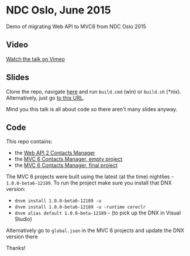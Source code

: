 # NDC Oslo, June 2015

Demo of migrating Web API to MVC6 from NDC Oslo 2015

## Video

[Watch the talk on Vimeo](https://vimeo.com/131633175)

## Slides

Clone the repo, navigate [here](https://github.com/filipw/ndcoslo2015-demos/tree/master/slides/FsReveal) and run `build.cmd` (win) or `build.sh` (*nix).
Alternatively, just go [to this URL](http://filipw.github.io/ndcoslo2015).

Mind you this talk is all about code so there aren't many slides anyway.

## Code

This repo contains:

 - the [Web API 2 Contacts Manager](https://github.com/filipw/ndcoslo2015-demos/tree/master/web%20api%20contacts%20manager/ContactsManager)
 - the [MVC 6 Contacts Manager, empty project](https://github.com/filipw/ndcoslo2015-demos/tree/master/mvc6%20contacts%20manager%20before/ContactManager)
 - the [MVC 6 Contacts Manager, final project](https://github.com/filipw/ndcoslo2015-demos/tree/master/mvc6%20contacts%20manager%20after/ContactManager)
 
The MVC 6 projects were built using the latest (at the time) nightlies - `1.0.0-beta6-12189`.
To run the project make sure you install that DNX version:

 - `dnvm install 1.0.0-beta6-12189 -u`
 - `dnvm install 1.0.0-beta6-12189 -u -runtime coreclr`
 - `dnvm alias default 1.0.0-beta-12189` - (to pick up the DNX in Visual Studio)

Alternatively go to `global.json` in the MVC 6 projects and update the DNX version there

Thanks!

